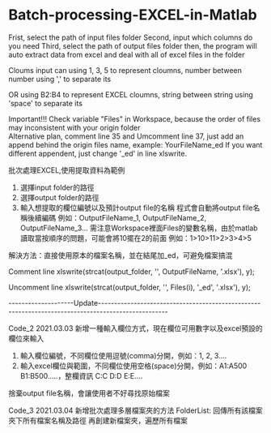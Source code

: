 # Batch-processing-EXCEL-in-Matlab
Frist, select the path of input files folder
Second, input which columns do you need
Third, select the path of output files folder
then, the program will auto extract data from excel and deal with all of excel files in the folder

Cloums input can using 1, 3, 5 to represent cloumns, number between number using ',' to separate its

OR using B2:B4 to represent EXCEL cloumns, string between string using 'space' to separate its

Important!!!
Check variable "Files" in Workspace, because the order of files may inconsistent with your origin folder  
Alternative plan, comment line 35 and Umcomment line 37, just add an append behind the origin files name, example: YourFileName_ed
If you want different appendent, just change '_ed' in line xlswrite.

批次處理EXCEL,使用提取資料為範例
1. 選擇input folder的路徑
2. 選擇output folder的路徑
3. 輸入想提取的欄位編號以及預計output file的名稱
程式會自動將output file名稱後續編碼
例如：OutputFileName_1, OutputFileName_2, OutputFileName_3...
需注意Workspace裡面Files的變數名稱，由於matlab讀取當按順序的問題，可能會將10擺在2的前面
例如：1>10>11>2>3>4>5

解決方法：直接使用原本的檔案名稱，並在結尾加_ed，可避免檔案搞混

Comment line xlswrite(strcat(output_folder, '\', OutputFileName, '.xlsx'), y);

Uncomment line xlswrite(strcat(output_folder, '\', Files(i), '_ed', '.xlsx'), y);

--------------------Update---------------------------------------------------------------------------------------------------

Code_2 2021.03.03
新增一種輸入欄位方式，現在欄位可用數字以及excel預設的欄位來輸入
1. 輸入欄位編號，不同欄位使用逗號(comma)分開，例如：1, 2, 3....
2. 輸入excel欄位與範圍，不同欄位使用空格(space)分開，例如：A1:A500 B1:B500.....，整欄資訊 C:C D:D E:E....

捨棄output file名稱，會讓使用者不好尋找原始檔案

Code_3 2021.03.04
新增批次處理多層檔案夾的方法
FolderList: 回傳所有該檔案夾下所有檔案名稱及路徑
再創建新檔案夾，遍歷所有檔案
